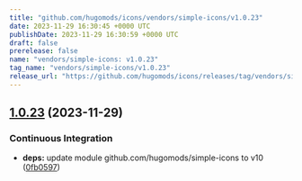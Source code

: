 ```yaml
---
title: "github.com/hugomods/icons/vendors/simple-icons/v1.0.23"
date: 2023-11-29 16:30:45 +0000 UTC
publishDate: 2023-11-29 16:30:59 +0000 UTC
draft: false
prerelease: false
name: "vendors/simple-icons: v1.0.23"
tag_name: "vendors/simple-icons/v1.0.23"
release_url: "https://github.com/hugomods/icons/releases/tag/vendors/simple-icons/v1.0.23"
---
```


## [1.0.23](https://github.com/hugomods/icons/compare/vendors/simple-icons/v1.0.22...vendors/simple-icons/v1.0.23) (2023-11-29)


### Continuous Integration

* **deps:** update module github.com/hugomods/simple-icons to v10 ([0fb0597](https://github.com/hugomods/icons/commit/0fb059767bad8b37974d0b61ff1f62629b822642))
